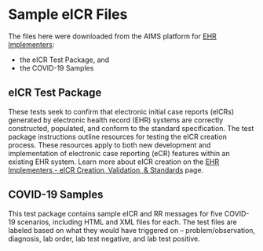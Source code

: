 # Sample eICR Files

The files here were downloaded from the AIMS platform for [EHR Implementers](https://ecr.aimsplatform.org/ehr-implementers/test-package):

- the eICR Test Package, and
- the COVID-19 Samples

## eICR Test Package

These tests seek to confirm that electronic initial case reports (eICRs) generated by electronic health record (EHR) systems are correctly constructed, populated, and conform to the standard specification. The test package instructions outline resources for testing the eICR creation process. These resources apply to both new development and implementation of electronic case reporting (eCR) features within an existing EHR system. Learn more about eICR creation on the [EHR Implementers - eICR Creation, Validation, & Standards](https://ecr.aimsplatform.org/ehr-implementers/eicr-creation-validation-standards/) page.

## COVID-19 Samples

This test package contains sample eICR and RR messages for five COVID-19 scenarios, including HTML and XML files for each. The test files are labeled based on what they would have triggered on – problem/observation, diagnosis, lab order, lab test negative, and lab test positive.
